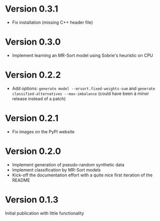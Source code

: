 # Version 0.3.1

- Fix installation (missing C++ header file)

# Version 0.3.0

- Implement learning an MR-Sort model using Sobrie's heuristic on CPU

# Version 0.2.2

- Add options: `generate model --mrsort.fixed-weights-sum` and `generate classified-alternatives --max-imbalance`
(could have been à minor release instead of a patch)

# Version 0.2.1

- Fix images on the PyPI website

# Version 0.2.0

- Implement generation of pseudo-random synthetic data
- Implement classification by MR-Sort models
- Kick-off the documentation effort with a quite nice first iteration of the README

# Version 0.1.3

Initial publication with little functionality
